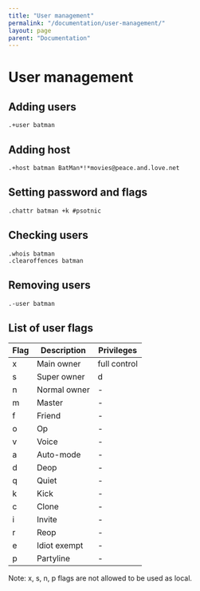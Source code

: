 ```yaml
---
title: "User management"
permalink: "/documentation/user-management/"
layout: page
parent: "Documentation"
---
```

# User management
## Adding users
```
.+user batman
```

## Adding host
```
.+host batman BatMan*!*movies@peace.and.love.net
```

## Setting password and flags
```
.chattr batman +k #psotnic
```

## Checking users
```
.whois batman
.clearoffences batman
```

## Removing users
```
.-user batman
```

## List of user flags

|Flag|Description|Privileges|
|----|-----------|---------|	
|x|Main owner	|full control|
|s|Super owner	|d|
|n|Normal owner	|-|
|m|Master	|-|
|f|Friend	|-|
|o|Op	|-|
|v|Voice	|-|
|a|Auto-mode	|-|
|d|Deop	|-|
|q|Quiet	|-|
|k|Kick	|-|
|c|Clone	|-|
|i|Invite	|-|
|r|Reop	|-|
|e|Idiot exempt	|-|
|p|Partyline	|-|

Note: x, s, n, p flags are not allowed to be used as local.
